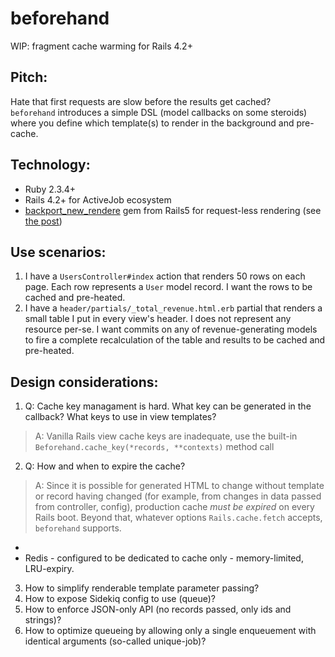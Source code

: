 # beforehand
WIP: fragment cache warming for Rails 4.2+

## Pitch:
Hate that first requests are slow before the results get cached?  
`beforehand` introduces a simple DSL (model callbacks on some steroids) where you define which template(s) to render in the background and pre-cache.

## Technology:
* Ruby 2.3.4+
* Rails 4.2+ for ActiveJob ecosystem
* [backport_new_rendere](https://rubygems.org/gems/backport_new_renderer) gem from Rails5 for request-less rendering (see [the post](https://evilmartians.com/chronicles/new-feature-in-rails-5-render-views-outside-of-actions))

## Use scenarios:
1. I have a `UsersController#index` action that renders 50 rows on each page. Each row represents a `User` model record. I want the rows to be cached and pre-heated.
2. I have a `header/partials/_total_revenue.html.erb` partial that renders a small table I put in every view's header. I does not represent any resource per-se. I want commits on any of revenue-generating models to fire a complete recalculation of the table and results to be cached and pre-heated.

## Design considerations:
1. Q: Cache key managament is hard. What key can be generated in the callback? What keys to use in view templates?
 > A: Vanilla Rails view cache keys are inadequate, use the built-in `Beforehand.cache_key(*records, **contexts)` method call
2. Q: How and when to expire the cache?
 > A: Since it is possible for generated HTML to change without template or record having changed (for example, from changes in data passed from controller, config), production cache *must be expired* on every Rails boot. Beyond that, whatever options `Rails.cache.fetch` accepts, `beforehand` supports.
 
 *
* Redis - configured to be dedicated to cache only - memory-limited, LRU-expiry.

3. How to simplify renderable template parameter passing?
4. How to expose Sidekiq config to use (queue)?
5. How to enforce JSON-only API (no records passed, only ids and strings)?
6. How to optimize queueing by allowing only a single enqueuement with identical arguments (so-called unique-job)?
